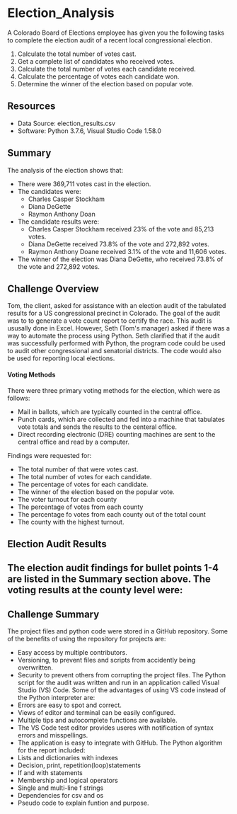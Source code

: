 # Election_Analysis
A Colorado Board of Elections employee has given you the following tasks to complete the election audit of a recent local congressional election.

1. Calculate the total number of votes cast.
2. Get a complete list of candidates who received votes.
3. Calculate the total number of votes each candidate received.
4. Calculate the percentage of votes each candidate won.
5. Determine the winner of the election based on popular vote.

## Resources
- Data Source: election_results.csv
- Software: Python 3.7.6, Visual Studio Code 1.58.0

## Summary
The analysis of the election shows that:
- There were 369,711 votes cast in the election.
- The candidates were:
  - Charles Casper Stockham
  - Diana DeGette
  - Raymon Anthony Doan
- The candidate results were:
   - Charles Casper Stockham received 23% of the vote and 85,213 votes.
   - Diana DeGette received 73.8% of the vote and 272,892 votes.
   - Raymon Anthony Doane received 3.1% of the vote and 11,606 votes.
- The winner of the election was Diana DeGette, who received 73.8% of the vote and 272,892 votes. 

## Challenge  Overview
Tom, the client, asked for assistance with an election audit of the tabulated results for a US congressional precinct in Colorado. The goal of the audit was to to generate a vote count report to certify the race. This audit is ususally done in Excel. However, Seth (Tom's manager) asked if there was a way to automate the process using Python. Seth clarified that if the audit was successfully performed with Python, the program code could be used to audit other congressional and senatorial districts. The code would also be used for reporting local elections. 

#### Voting Methods
There were three primary voting methods for the election, which were as follows:
- Mail in ballots, which are typically counted in the central office.
- Punch cards, which are collected and fed into a machine that tabulates vote totals and sends the results to the centeral office.
- Direct recording electronic (DRE) counting machines are sent to the central office and read by a computer.

Findings were requested for:
- The total number of that were votes cast.
- The total number of votes for each candidate.
- The percentage of votes for each candidate.
- The winner of the election based on the popular vote.
- The voter turnout for each county
- The percentage of votes from each county
- The percentage fo votes from each county out of the total count
- The county with the highest turnout.

## Election Audit Results
The election audit findings for bullet points 1-4 are listed in the Summary section above. The voting results at the county level were:
-


## Challenge Summary
The project files and python code were stored in a GitHub repository. Some of the benefits of using the repository for projects are:
- Easy access by multiple contributors.
- Versioning, to prevent files and scripts from accidently being overwritten. 
- Security to prevent others from corrupting the project files. 
The Python script for the audit was written and run in an application called Visual Studio (VS) Code. 
Some of the advantages of using VS code instead of the Python interpreter are:
- Errors are easy to spot and correct.
- Views of editor and terminal can be easily configured.
- Multiple tips and autocomplete functions are available.
- The VS Code test editor provides useres with notification of syntax errors and misspellings.
- The application is easy to integrate with GitHub.
The Python algorithm for the report included:
- Lists and dictionaries with indexes
- Decision, print, repetition(loop)statements
- If and with statements
- Membership and logical operators
- Single and multi-line f strings
- Dependencies for csv and os 
- Pseudo code to explain funtion and purpose. 
